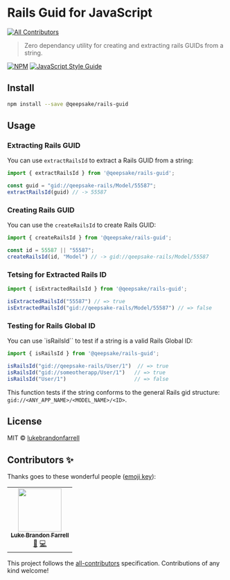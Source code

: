 # Rails Guid for JavaScript
<!-- ALL-CONTRIBUTORS-BADGE:START - Do not remove or modify this section -->
[![All Contributors](https://img.shields.io/badge/all_contributors-2-orange.svg?style=flat-square)](#contributors-)
<!-- ALL-CONTRIBUTORS-BADGE:END -->

> Zero dependancy utility for creating and extracting rails GUIDs from a string.

[![NPM](https://img.shields.io/npm/v/@qeepsake/rails-guid.svg)](https://www.npmjs.com/package/@qeepsake/rails-guid) [![JavaScript Style Guide](https://img.shields.io/badge/code_style-standard-brightgreen.svg)](https://standardjs.com)

## Install

```bash
npm install --save @qeepsake/rails-guid
```

## Usage

### Extracting Rails GUID

You can use `extractRailsId` to extract a Rails GUID from a string:

```js
import { extractRailsId } from '@qeepsake/rails-guid';

const guid = "gid://qeepsake-rails/Model/55587";
extractRailsId(guid) // -> 55587
```

### Creating Rails GUID

You can use the `createRailsId` to create Rails GUID:

```js
import { createRailsId } from '@qeepsake/rails-guid';

const id = 55587 || "55587";
createRailsId(id, "Model") // -> gid://qeepsake-rails/Model/55587
```

### Tetsing for Extracted Rails ID

```js
import { isExtractedRailsId } from '@qeepsake/rails-guid';

isExtractedRailsId("55587") // => true
isExtractedRailsId("gid://qeepsake-rails/Model/55587") // => false
```

### Testing for Rails Global ID

You can use `isRailsId`` to test if a string is a valid Rails Global ID:

```js
import { isRailsId } from '@qeepsake/rails-guid';

isRailsId("gid://qeepsake-rails/User/1")  // => true
isRailsId("gid://someotherapp/User/1")   // => true
isRailsId("User/1")                      // => false
```

This function tests if the string conforms to the general Rails gid structure: `gid://<ANY_APP_NAME>/<MODEL_NAME>/<ID>`.

## License

MIT © [lukebrandonfarrell](https://github.com/lukebrandonfarrell)

## Contributors ✨

Thanks goes to these wonderful people ([emoji key](https://allcontributors.org/docs/en/emoji-key)):

<!-- ALL-CONTRIBUTORS-LIST:START - Do not remove or modify this section -->
<!-- prettier-ignore-start -->
<!-- markdownlint-disable -->
<table>
  <tr>
    <td align="center"><a href="http://www.lukebrandonfarrell.com"><img src="https://avatars3.githubusercontent.com/u/18139277?v=4" width="100px;" alt=""/><br /><sub><b>Luke Brandon Farrell</b></sub></a><br /><a href="#projectManagement-lukebrandonfarrell" title="Project Management">📆</a> <a href="https://github.com/qeepsake/rails-guid/commits?author=lukebrandonfarrell" title="Code">💻</a></td>
  </tr>
</table>

<!-- markdownlint-enable -->
<!-- prettier-ignore-end -->
<!-- ALL-CONTRIBUTORS-LIST:END -->

This project follows the [all-contributors](https://github.com/all-contributors/all-contributors) specification. Contributions of any kind welcome!
